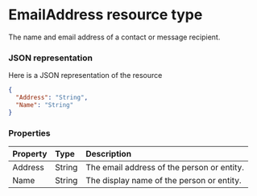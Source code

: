 # EmailAddress resource type

The name and email address of a contact or message recipient.

### JSON representation

Here is a JSON representation of the resource

```json
{
  "Address": "String",
  "Name": "String"
}

```
### Properties
| Property	   | Type	|Description|
|:---------------|:--------|:----------|
|Address|String|The email address of the person or entity.|
|Name|String|The display name of the person or entity.|

<!-- uuid: 172ea5a9-220d-44a4-ae9b-af2e0355c4dd
2015-10-09 17:14:36 UTC -->
